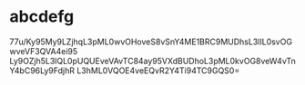 # abcdefg
77u/Ky95My9LZjhqL3pML0wvOHoveS8vSnY4ME1BRC9MUDhsL3lIL0svOGwveVF3QVA4ei95 Ly9OZjh5L3lQL0pUQUEveVAvTC84ay95VXdBUDhoL3pML0kvOG8veW4vTnY4bC96Ly9FdjhR L3hML0VQOE4veEQvR2Y4Ti94TC9GQS0=
